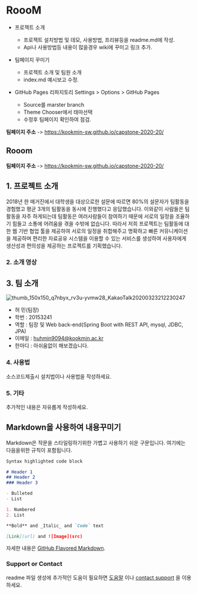 # RoooM

- 프로젝트 소개
  - 프로젝트 설치방법 및 데모, 사용방법, 프리뷰등을 readme.md에 작성.
  - Api나 사용방법등 내용이 많을경우 wiki에 꾸미고 링크 추가.

- 팀페이지 꾸미기
  - 프로젝트 소개 및 팀원 소개
  - index.md 예시보고 수정.

- GitHub Pages 리파지토리 Settings > Options > GitHub Pages 
  - Source를 marster branch
  - Theme Chooser에서 태마선택
  - 수정후 팀페이지 확인하여 점검.

**팀페이지 주소** -> https://kookmin-sw.github.io/capstone-2020-20/


## Rooom

**팀페이지 주소** -> https://kookmin-sw.github.io/capstone-2020-20/

## 1. 프로젝트 소개

 2018년 한 매거진에서 대학생을 대상으로한 설문에 따르면 80%의 설문자가 팀활동을 경험했고 평균 3개의 팀활동을 동시에 진행했다고 응답했습니다. 이와같이 사람들은 팀활동을 자주 하게되는데 팀활동은 여러사람들이 참여하기 때문에 서로의 일정을 조율하기 힘들고 소통에 어려움을 겪을 수밖에 없습니다. 따라서 저희 프로젝트는 팀활동에 대한 웹 기반 협업 툴을 제공하여 서로의 일정을 취합해주고 명확하고 빠른 커뮤니케이션을 제공하며 편리한 자료공유 시스템을 이용할 수 있는 서비스를 생성하여 사용자에게 생산성과 편의성을 제공하는 프로젝트를 기획했습니다.

### 2. 소개 영상



## 3. 팀 소개

![thumb_150x150_q7nbyx_rv3u-yvmw28_KakaoTalk20200323212230247](https://user-images.githubusercontent.com/21411732/77316722-4540b780-6d4d-11ea-80e8-7937acef284b.jpg)
- 허 민(팀장)
- 학번 : 20153241
- 역할 : 팀장 및 Web back-end(Spring Boot with REST API, mysql, JDBC, JPA)
- 이메일 : huhmin9094@kookmin.ac.kr
- 한마디 : 아쉬움없이 해보겠습니다.


### 4. 사용법

소스코드제출시 설치법이나 사용법을 작성하세요.

### 5. 기타

추가적인 내용은 자유롭게 작성하세요.


## Markdown을 사용하여 내용꾸미기

Markdown은 작문을 스타일링하기위한 가볍고 사용하기 쉬운 구문입니다. 여기에는 다음을위한 규칙이 포함됩니다.

```markdown
Syntax highlighted code block

# Header 1
## Header 2
### Header 3

- Bulleted
- List

1. Numbered
2. List

**Bold** and _Italic_ and `Code` text

[Link](url) and ![Image](src)
```

자세한 내용은 [GitHub Flavored Markdown](https://guides.github.com/features/mastering-markdown/).

### Support or Contact

readme 파일 생성에 추가적인 도움이 필요하면 [도움말](https://help.github.com/articles/about-readmes/) 이나 [contact support](https://github.com/contact) 을 이용하세요.
